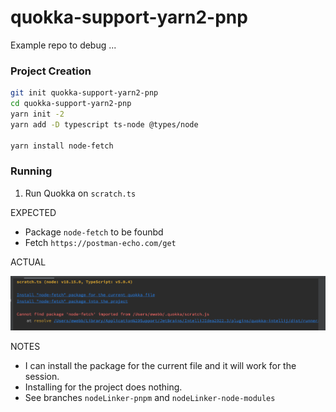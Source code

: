 # quokka-support-yarn2-pnp

Example repo to debug ...

### Project Creation

```bash
git init quokka-support-yarn2-pnp
cd quokka-support-yarn2-pnp
yarn init -2 
yarn add -D typescript ts-node @types/node

yarn install node-fetch
```

### Running 

1. Run Quokka on `scratch.ts`

EXPECTED

* Package `node-fetch` to be founbd
* Fetch `https://postman-echo.com/get`

ACTUAL

![img.png](cannot-find-package-1.png)

NOTES

* I can install the package for the current file and it will work for the session. 
* Installing for the project does nothing.
* See branches `nodeLinker-pnpm` and `nodeLinker-node-modules`
